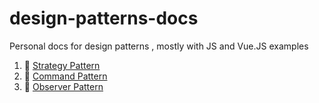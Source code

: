 # design-patterns-docs
Personal docs for design patterns , mostly with JS and Vue.JS examples

1. 📆 [Strategy Pattern](https://www.notion.so/Strategy-Pattern-242a7250c16d80b6a506e0931ca0da69?source=copy_link)
2. 🫵 [Command Pattern](https://www.notion.so/Command-Pattern-242a7250c16d8080aa95d37afe881dbe?source=copy_link)
3. 👀 [Observer Pattern](https://www.notion.so/Observer-Pattern-249a7250c16d80af9b2bdcfd74e4a817?source=copy_link)
